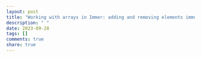 ```yaml
---
layout: post
title: "Working with arrays in Immer: adding and removing elements immutably"
description: " "
date: 2023-09-28
tags: []
comments: true
share: true
---
```

